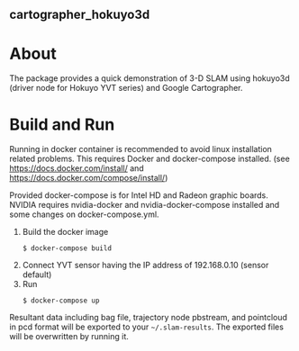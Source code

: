 cartographer_hokuyo3d
---

# About

The package provides a quick demonstration of 3-D SLAM using hokuyo3d (driver node for Hokuyo YVT series) and Google Cartographer.

# Build and Run

Running in docker container is recommended to avoid linux installation related problems.
This requires Docker and docker-compose installed. (see https://docs.docker.com/install/ and https://docs.docker.com/compose/install/)

Provided docker-compose is for Intel HD and Radeon graphic boards. NVIDIA requires nvidia-docker and nvidia-docker-compose installed and some changes on docker-compose.yml.

1. Build the docker image
    ```
    $ docker-compose build
    ```
2. Connect YVT sensor having the IP address of 192.168.0.10 (sensor default)
3. Run
    ```
    $ docker-compose up
    ```
    
Resultant data including bag file, trajectory node pbstream, and pointcloud in pcd format will be exported to your `~/.slam-results`. The exported files will be overwritten by running it.
